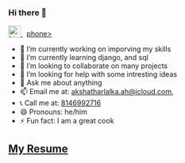 ### Hi there 👋
<a href="https://www.linkedin.com/in/akshat-harlalka-8968bb1b7/m"> <img src="https://upload.wikimedia.org/wikipedia/commons/c/ca/LinkedIn_logo_initials.png" alt="LinkedIn" width="25" height="25" style="vertical-align:bottom"> </a>
&nbsp;
<a href="tel:8146992716"> phone> </a>
- 🔭 I’m currently working on imporving my skills
- 🌱 I’m currently learning django, and sql
- 👯 I’m looking to collaborate on many projects
- 🤔 I’m looking for help with some intresting ideas
- 💬 Ask me about anything
- 📫 Email me at: akshatharlalka.ah@icloud.com, 
- 📞 Call me at: <a href="tel:8146992716">8146992716</a>
- 😄 Pronouns: he/him
- ⚡ Fun fact: I am a great cook
## <a href="https://github.com/akshat17-07/resume"> My Resume </a>
